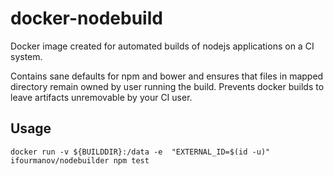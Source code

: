 # docker-nodebuild
Docker image created for automated builds of nodejs applications on a CI system.

Contains sane defaults for npm and bower and ensures that files in mapped directory remain owned by user running the build.
Prevents docker builds to leave artifacts unremovable by your CI user.

## Usage
```
docker run -v ${BUILDDIR}:/data -e  "EXTERNAL_ID=$(id -u)" ifourmanov/nodebuilder npm test
```
